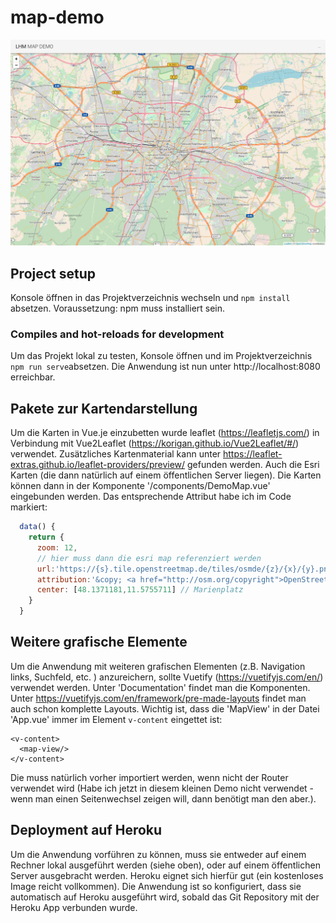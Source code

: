 # map-demo

![Map demo](/images/screencapture-localhost-8080-2019-05-21-09_10_16.png)

## Project setup

Konsole öffnen in das Projektverzeichnis wechseln und `npm install` absetzen. Voraussetzung: npm muss installiert sein. 

### Compiles and hot-reloads for development

Um das Projekt lokal zu testen, Konsole öffnen und im Projektverzeichnis `npm run serve`absetzen. Die Anwendung ist nun unter http://localhost:8080 erreichbar.

## Pakete zur Kartendarstellung

Um die Karten in Vue.je einzubetten wurde leaflet (https://leafletjs.com/) in Verbindung mit Vue2Leaflet (https://korigan.github.io/Vue2Leaflet/#/) verwendet. Zusätzliches Kartenmaterial kann unter https://leaflet-extras.github.io/leaflet-providers/preview/ gefunden werden. Auch die Esri Karten (die dann natürlich auf einem öffentlichen Server liegen). Die Karten können dann in der Komponente '/components/DemoMap.vue' eingebunden werden. Das entsprechende Attribut habe ich im Code markiert:

```Javascript
  data() {
    return {
      zoom: 12,
      // hier muss dann die esri map referenziert werden
      url:'https://{s}.tile.openstreetmap.de/tiles/osmde/{z}/{x}/{y}.png',
      attribution:'&copy; <a href="http://osm.org/copyright">OpenStreetMap</a> contributors',
      center: [48.1371181,11.5755711] // Marienplatz
    }
  }
```

## Weitere grafische Elemente

Um die Anwendung mit weiteren grafischen Elementen (z.B. Navigation links, Suchfeld, etc. ) anzureichern, sollte Vuetify (https://vuetifyjs.com/en/) verwendet werden. Unter 'Documentation' findet man die Komponenten. Unter https://vuetifyjs.com/en/framework/pre-made-layouts findet man auch schon komplette Layouts. Wichtig ist, dass die 'MapView' in der Datei 'App.vue' immer im Element `v-content` eingettet ist:

```
<v-content>
  <map-view/>
</v-content>
```

Die muss natürlich vorher importiert werden, wenn nicht der Router verwendet wird (Habe ich jetzt in diesem kleinen Demo nicht verwendet - wenn man einen Seitenwechsel zeigen will, dann benötigt man den aber.).

## Deployment auf Heroku

Um die Anwendung vorführen zu können, muss sie entweder auf einem Rechner lokal ausgeführt werden (siehe oben), oder auf einem öffentlichen Server ausgebracht werden. Heroku eignet sich hierfür gut (ein kostenloses Image reicht vollkommen). Die Anwendung ist so konfiguriert, dass sie automatisch auf Heroku ausgeführt wird, sobald das Git Repository mit der Heroku App verbunden wurde.
 
